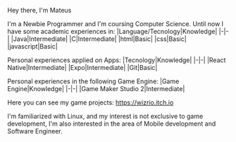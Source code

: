 Hey there, I'm Mateus

I'm a Newbie Programmer and I'm coursing Computer Science.
Until now I have some academic experiences in:
|Language/Tecnology|Knowledge|
|-|-|
|Java|Intermediate|
|C|Intermediate|
|html|Basic|
|css|Basic|
|javascript|Basic|

Personal experiences applied on Apps:
|Tecnology|Knowledge|
|-|-|
|React Native|Intermediate|
|Expo|Intermediate|
|Git|Basic|

Personal experiences in the following Game Engine:
|Game Engine|Knowledge|
|-|-|
|Game Maker Studio 2|Intermediate|

Here you can see my game projects: https://wizrio.itch.io

I'm familiarized with Linux, and my interest is not exclusive to game development, I'm also interested in the area of Mobile development and Software Engineer.